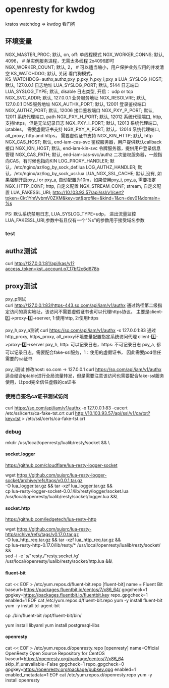 # openresty for kwdog

kratos watchdog => kwdog 看门狗

## 环境变量
NGX_MASTER_PROC; 默认, on, off: 单线程模式 
NGX_WORKER_CONNS; 默认, 4096， # 单实例服务进程，无需太多线程 2x4096即可
NGX_WORKER_COUNT; 默认, 2， # 可以适当缩小，用户保护业务应用的并发清空
KS_WATCHDOG; 默认, 关闭 看门狗模式， KS_WATCHDOG=authx,authz,pxy_p,pxy_h,pxy_i,pxy_a
LUA_SYSLOG_HOST; 默认, 127.0.0.1 日志地址
LUA_SYSLOG_PORT; 默认, 5144      日志端口
LUA_SYSLOG_TYPE; 默认, disable   日志类型, 开启： udp or tcp 
NGX_SVC_ADDR; 默认, 127.0.0.1 业务服务地址
NGX_RESOLVRE; 默认, 127.0.0.1 DNS服务地址
NGX_AUTHX_PORT; 默认, 12001  登录鉴权端口
NGX_AUTHZ_PORT; 默认, 12006  接口鉴权端口
NGX_PXY_P_PORT; 默认, 12011 系统代理端口, path
NGX_PXY_H_PORT; 默认, 12012 系统代理端口, http, 支持https，但是无法记录日志
NGX_PXY_I_PORT; 默认, 12013 系统代理端口, iptables， 需要虚假证书支持
NGX_PXY_A_PORT; 默认，12014 系统代理端口, all_proxy, http and https， 需要虚假证书支持
NGX_KIN_HTTP; 默认, http
NGX_CAS_HOST; 默认, end-iam-cas-svc 鉴权服务器，用户提供默认callback接口
NGX_KIN_HOST; 默认, end-iam-kin-svc 令牌服务器，提供用户登录信息管理
NGX_CAS_PATH; 默认, end-iam-cas-svc/authz 二次鉴权服务器，一般指向CAS，有时候也指向KIN
LOG_PROXY_HANDLER; 默认，/etc/nginx/az/log_by_sock_def.lua
LOG_AUTHZ_HANDLER; 默认，/etc/nginx/az/log_by_sock_usr.lua
LUA_NGX_SSL_CACHE; 默认,没有, 如果强制开启pxy_i or pxy_a, 自动配置为10m，如果使用pxy_i, pxy_a, 需要指定
NGX_HTTP_CONF;   http,   自定义配置
NGX_STREAM_CONF; stream, 自定义配置
LUA_FAKESSL_URI; http://10.103.93.57/api/ssl/v1/cert?token=Ckt1YmVybmV0ZXM&key=tst&profile=&kind=1&cn=dev01&domain=%s

PS: 默认系统禁用日志, LUA_SYSLOG_TYPE=udp， 进出流量监控
    LUA_FAKESSL_URI,参数中有且仅有一个“%s”的参数用于接受域名参数

### test

## authz测试
curl http://127.0.0.1:81/api/kas/v1?access_token=kst..account.p7_17bf2c6d678b

## proxy测试

pxy_p测试  
curl http://127.0.0.1:83/https-443.so.com/api/iam/v1/authx
通过路径第二级指定访问的真实地址，该访问不需要虚假证书也可以代理https协议。
主要是client-1️⃣->proxy-2️⃣->server, 1:使用http, 2:使用https

pxy_h,pxy_a测试
curl https://so.com/api/iam/v1/authx -x 127.0.0.1:83
通过http_proxy, https_proxy, all_proxy环境变量配置指定系统访问代理
client-1️⃣->proxy-2️⃣->server
pxy_h, http: 可以记录日志，https: 不可记录日志
pxy_a, 都可以记录日志，需要配合fake-ssl服务，1：使用的虚假证书， 因此需要pod信任需要的ca证书

pxy_i测试
修改host: so.com -> 127.0.0.1
curl https://so.com/api/iam/v1/authx
适合结合iptable进行全局流量转发，但是需要注意该访问也需要配合fake-ssl服务使用，让pod完全信任虚假的ca证书

### 使用自签名ca证书测试访问
curl https://so.com/api/iam/v1/authx -x 127.0.0.1:83 -cacert  /etc/ssl/certs/ca-fake-tst.crt
curl http://10.103.93.57/api/ssl/v1/ca/txt?key=tst > /etc/ssl/certs/ca-fake-tst.crt

### debug

mkdir /usr/local/openresty/lualib/resty/socket && \

#### socket.logger
https://github.com/cloudflare/lua-resty-logger-socket  

wget https://github.com/suisrc/lua-resty-logger-socket/archive/refs/tags/v0.0.1.tar.gz \
    -O lua_logger.tar.gz && tar -xzf lua_logger.tar.gz && \
    cp lua-resty-logger-socket-0.0.1/lib/resty/logger/socket.lua /usr/local/openresty/lualib/resty/socket/logger.lua &&\

#### socket.http
https://github.com/ledgetech/lua-resty-http  

wget https://github.com/suisrc/lua-resty-http/archive/refs/tags/v0.17.0.tar.gz \
    -O lua_http_req.tar.gz && tar -xzf lua_http_req.tar.gz && \
    cp lua-resty-http-0.17.0/lib/resty/* /usr/local/openresty/lualib/resty/socket/ &&\
    sed -i -e 's/"resty./"resty.socket./g'  /usr/local/openresty/lualib/resty/socket/http.lua &&\

#### fluent-bit
cat << EOF > /etc/yum.repos.d/fluent-bit.repo
[fluent-bit]
name = Fluent Bit
baseurl=https://packages.fluentbit.io/centos/7/x86_64/
gpgcheck=1
gpgkey=https://packages.fluentbit.io/fluentbit.key
repo_gpgcheck=1
enabled=1
EOF
cat /etc/yum.repos.d/fluent-bit.repo
yum -y install fluent-bit
yum -y install td-agent-bit

cp ./bin/fluent-bit /opt/fluent-bit/bin/

yum install libyaml
yum install postgresql-libs

#### openresty
cat << EOF > /etc/yum.repos.d/openresty.repo
[openresty]
name=Official OpenResty Open Source Repository for CentOS
baseurl=https://openresty.org/package/centos/7/x86_64
skip_if_unavailable=False
gpgcheck=1
repo_gpgcheck=0
gpgkey=https://openresty.org/package/pubkey.gpg
enabled=1
enabled_metadata=1
EOF
cat /etc/yum.repos.d/openresty.repo
yum -y install openresty

